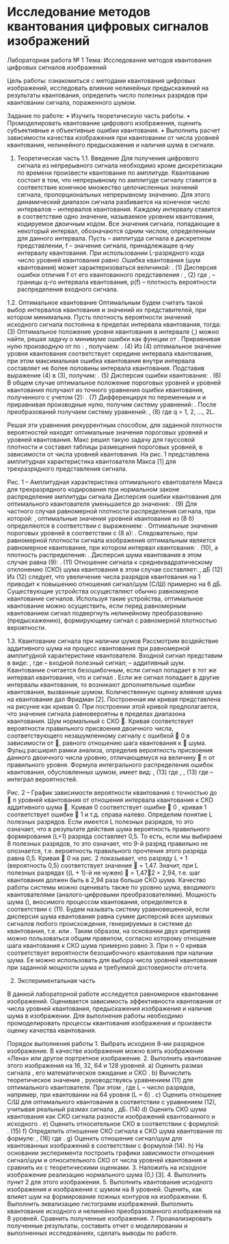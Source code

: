 # Исследование методов квантования цифровых сигналов изображений

Лабораторная работа № 1
Тема: Исследование методов квантования цифровых сигналов изображений

Цель работы: ознакомиться с методами квантования цифровых изображений, исследовать влияние нелинейных предыскажений на результаты квантования, определить число полезных разрядов при квантовании сигнала, пораженного шумом.

Задание по работе:
    • Изучить теоретическую часть работы.
    • Промоделировать квантование цифрового изображения, оценить субъективные и объективные ошибки квантования.
    • Выполнить расчет зависимости качества изображения при квантовании от числа уровней квантования, нелинейного предыскажения и наличия шума в сигнале.

1. Теоретическая часть
1.1. Введение
Для получения цифрового сигнала из непрерывного сигнала необходимо кроме дискретизации по времени произвести квантование по амплитуде. Квантование состоит в том, что непрерывному по амплитуде сигналу ставится в соответствие конечное множество целочисленных значений сигнала, пропорциональных непрерывному значению.
Для этого динамический диапазон сигнала  разбивается на конечное число интервалов – интервалов квантования. Каждому интервалу ставится в соответствие одно значение, называемое уровнем квантования, кодируемое двоичным кодом. Все значения сигнала, попадающие в некоторый интервал, обозначаются одним числом, определенным для данного интервала.
Пусть  – амплитуда сигнала в дискретном представлении, f – значение сигнала, принадлежащее q-му интервалу квантования. При использовании L-разрядного кода число уровней квантования равно .Ошибка квантования (шум квантования) может характеризоваться величиной:
                                                             .                                                         (1)
Дисперсия ошибки  отличия f от его квантованного представления :
                                                       ,                                                   (2)
где ,  – границы q-го интервала квантования, p(f) – плотность вероятности распределения входного сигнала.

1.2. Оптимальное квантование
Оптимальным будем считать такой выбор интервалов квантования и значений их представителей, при котором  минимальна.
Пусть плотность вероятности значений исходного сигнала постоянна в пределах интервала квантования, тогда:
        (3)
Оптимальное положение уровня квантования  в интервале (,) можно найти, решая задачу о минимуме ошибки как функции от . Приравнивая нулю производную от  по :
,
получаем:
                                                          .                                                      (4)
Из (4) оптимальное значение уровня квантования соответствует середине интервала квантования, при этом максимальная ошибка квантования внутри интервала составляет не более половины интервала квантования. Подставив выражение (4) в (3), получим:
                                                          .                                             (5)
Дисперсия ошибки квантования:
                                         .                                         (6)
В общем случае оптимальное положение пороговых уровней и уровней квантования получают из точного уравнения ошибки квантования, полученного с учетом (2):
                                                .                                        (7)
Дифференцируя  по переменным  и  и приравнивая производные нулю, получим систему уравнений:
.
После преобразований получаем систему уравнений:
                                                   ,                                               (8)
где q = 1, 2, ..., 2L.

Решая эти уравнения рекуррентным способом, для заданной плотности вероятностей находят оптимальные значения пороговых уровней и уровней квантования. Макс решил такую задачу для гауссовой плотности и составил таблицы размещения пороговых уровней, в зависимости от числа уровней квантования. На рис. 1 представлена амплитудная характеристика квантователя Макса [1] для трехразрядного представления сигнала.

Рис. 1 – Амплитудная характеристика оптимального квантователя Макса для 
трехразрядного кодирования при нормальном законе распределения амплитуды сигнала
Дисперсия ошибки квантования для оптимального квантователя уменьшается до значения:
                                            .                                   (9)
Для частного случая равномерной плотности распределения сигнала, при которой:
,
оптимальные значения уровней квантования из (8 б) определяются в соответствии с выражением:
.
Оптимальные значения пороговых уровней в соответствии с (8 а):
.
Следовательно, при равномерной плотности сигнала изображения оптимальным является равномерное квантование, при котором интервал квантования:
. (10),
а плотность распределения:
.
Дисперсия шума квантования в этом случае равна (9):
                                                             .                                                     (11)
Отношение сигнала к среднеквадратическому отклонению (СКО) шума квантования в этом случае составляет:
                 , дБ          (12)
Из (12) следует, что увеличение числа разрядов квантования на 1 приводит к повышению отношения сигнал/шум (С/Ш) примерно на 6 дБ. 
Существующие устройства осуществляют обычно равномерное квантование сигналов. Используя такие устройства, оптимальное квантование можно осуществить, если перед равномерным квантованием сигнал подвергнуть нелинейному преобразованию (предыскажению), формирующему сигнал с равномерной плотностью вероятности.

1.3. Квантование сигнала при наличии шумов
Рассмотрим воздействие аддитивного шума на процесс квантования при равномерной амплитудной характеристике квантователя.
Входной сигнал представим в виде:
,
где  – входной полезный сигнал;  – аддитивный шум.
Квантование считается безошибочным, если сигнал  попадает в тот же интервал квантования, что и сигнал . Если же сигнал  попадает в другие интервалы квантования, то возникают дополнительные ошибки квантования, вызванные шумом. Количественную оценку влияния шума на квантование дал Фридман [2]. Построенная им кривая представлена на рисунке как кривая 0.
При построении этой кривой предполагается, что значения сигнала равновероятны в пределах диапазона квантования. Шум нормальный с СКО . Кривая соответствует вероятности правильного присвоения двоичного числа, соответствующего незашумленному сигналу с ошибкой  0 в зависимости от , равного отношению шага квантования  к  шума. Фульц расширил рамки анализа, определив вероятность присвоения данного двоичного числа уровню, отличающемуся на величину  n от правильного уровня.
Формула интегрального распределения ошибок квантования, обусловленных шумом, имеет вид:
, (13)
где ,
                         ,                 (13)
где  – интеграл вероятностей.

Рис. 2 – График зависимости вероятности квантования с точностью до  n 
уровней квантования от отношения интервала квантования к СКО аддитивного шума . Кривая 0 соответствует ошибке  0 , кривая 1 соответствует ошибке  1 и т.д. справа налево.
Определим понятие L полезных разрядов. Если имеется L полезных разрядов, то это означает, что в результате действия шума вероятность правильного формирования (L+1) разряда составляет 0,5. То есть, если мы выбираем 8 полезных разрядов, то это означает, что 9-й разряд правильно не опознается, т.е. вероятность правильного прочтения этого разряда равна 0,5. Кривая  0 на рис. 2 показывает, что разряду L + 1 (вероятность 0,5) соответствует значение  = 1,47. Значит, при L полезных разрядах ((L + 1)-й не нужен)  = 1,472 = 2,94, т.е. шаг квантования должен быть в 2,94 раза больше СКО шума.
Качество работы системы можно оценивать также по уровню шума, вводимого квантователями (аналого-цифровыми преобразователями). Мощность шума (), вносимого процессом квантования, определяется в соответствии с (11). Будем называть систему уравновешенной, если дисперсия шума квантования равна сумме дисперсий всех шумовых сигналов любого происхождения, генерируемых в системе до квантования, т.е.
 или .
Таким образом, на основании двух критериев можно пользоваться общим правилом, согласно которому отношение шага квантования к СКО шума примерно равно 3.
При n = 0 кривая соответствует вероятности безошибочного квантования при наличии шума. Ее можно использовать для выбора числа уровней квантования при заданной мощности шума и требуемой достоверности отсчета.

2. Экспериментальная часть

В данной лабораторной работе исследуется равномерное квантование изображений. Оценивается зависимость эффективности квантования от числа уровней квантования, предыскажения изображения и наличия шума в изображении. Для выполнения работы необходимо промоделировать процессы квантования изображения и произвести оценку качества квантования.

Порядок выполнения работы
    1. Выбрать исходное 8-ми разрядное изображение. В качестве изображения можно взять изображение «Лена» или другое портретное изображение.
    2. Выполнить квантование этого изображения на 16, 32, 64 и 128 уровней.
        a) Оценить размах сигнала , его математическое ожидание  и СКО .
        b) Вычислить теоретическое значение , руководствуясь уравнением (11) для оптимального квантователя. При этом , где L – число разрядов, например, при квантовании на 64 уровня (L = 6) .
        c) Оценить отношение С/Ш для оптимального квантования в соответствии с уравнением (12), учитывая реальный размах сигнала
                                              , дБ.                                               (14)
        d) Оценить СКО шума квантования как СКО сигнала разности изображений квантованного и исходного .
        e) Оценить относительное СКО в соответствии с формулой:
                                                    .                                                       (15)
        f) Определить отношение СКО сигнала к СКО шума квантования по формуле:
                                            ,                                                 (16)
где .
        g) Оценить отношение сигнал/шум для квантованных изображений в соответствии с формулой (14).
        h) На основании эксперимента построить графики зависимости отношения сигнал/шум и относительного СКО от числа уровней квантования и сравнить их с теоретическими оценками.
    3. Наложить на исходное изображение реализацию нормального шума (0,) [3].
    4. Выполнить пункт 2 для этого изображения.
    5. Выполнить квантование исходного изображения и изображения с шумом на 8 уровней. Оценить, как влияет шум на формирование ложных контуров на изображении.
    6. Выполнить эквализацию гистограмм изображений. Выполнить квантование исходного и нелинейно преобразованного изображения на 8 уровней. Сравнить полученные изображения.
    7. Проанализировать полученные результаты, составить отчет о моделировании и выполненных исследованиях, сделать выводы по работе.
